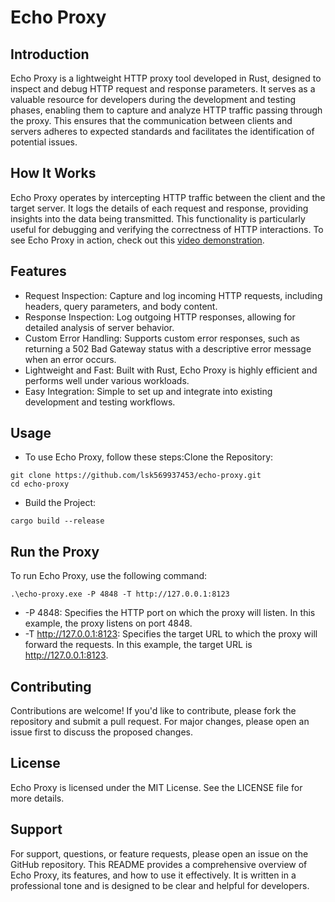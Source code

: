 # Echo Proxy

## Introduction

Echo Proxy is a lightweight HTTP proxy tool developed in Rust, designed to inspect and debug HTTP request and response parameters. It serves as a valuable resource for developers during the development and testing phases, enabling them to capture and analyze HTTP traffic passing through the proxy. This ensures that the communication between clients and servers adheres to expected standards and facilitates the identification of potential issues.

## How It Works

Echo Proxy operates by intercepting HTTP traffic between the client and the target server. It logs the details of each request and response, providing insights into the data being transmitted. This functionality is particularly useful for debugging and verifying the correctness of HTTP interactions.
To see Echo Proxy in action, check out this [video demonstration](https://youtube.com/shorts/1MFvISGFKxM?feature=share).

## Features

- Request Inspection: Capture and log incoming HTTP requests, including headers, query parameters, and body content.
- Response Inspection: Log outgoing HTTP responses, allowing for detailed analysis of server behavior.
- Custom Error Handling: Supports custom error responses, such as returning a 502 Bad Gateway status with a descriptive error message when an error occurs.
- Lightweight and Fast: Built with Rust, Echo Proxy is highly efficient and performs well under various workloads.
- Easy Integration: Simple to set up and integrate into existing development and testing workflows.

## Usage

- To use Echo Proxy, follow these steps:Clone the Repository:

```
git clone https://github.com/lsk569937453/echo-proxy.git
cd echo-proxy
```

- Build the Project:

```
cargo build --release
```

## Run the Proxy

To run Echo Proxy, use the following command:

```
.\echo-proxy.exe -P 4848 -T http://127.0.0.1:8123
```

- -P 4848: Specifies the HTTP port on which the proxy will listen. In this example, the proxy listens on port 4848.
- -T http://127.0.0.1:8123: Specifies the target URL to which the proxy will forward the requests. In this example, the target URL is http://127.0.0.1:8123.

## Contributing

Contributions are welcome! If you'd like to contribute, please fork the repository and submit a pull request. For major changes, please open an issue first to discuss the proposed changes.

## License

Echo Proxy is licensed under the MIT License. See the LICENSE file for more details.

## Support

For support, questions, or feature requests, please open an issue on the GitHub repository.
This README provides a comprehensive overview of Echo Proxy, its features, and how to use it effectively. It is written in a professional tone and is designed to be clear and helpful for developers.

